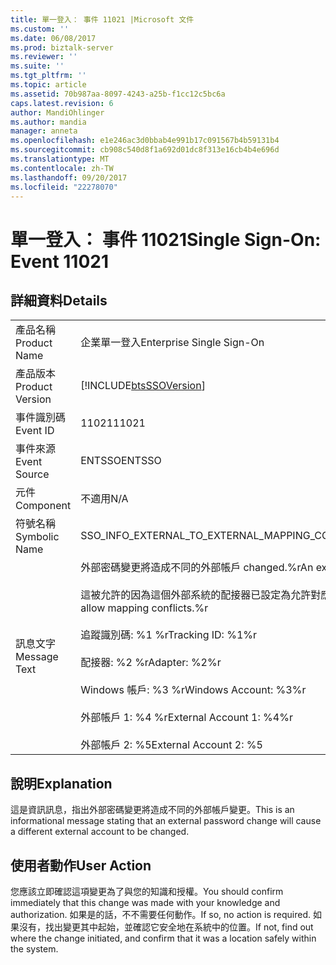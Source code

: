 ```yaml
---
title: 單一登入： 事件 11021 |Microsoft 文件
ms.custom: ''
ms.date: 06/08/2017
ms.prod: biztalk-server
ms.reviewer: ''
ms.suite: ''
ms.tgt_pltfrm: ''
ms.topic: article
ms.assetid: 70b987aa-8097-4243-a25b-f1cc12c5bc6a
caps.latest.revision: 6
author: MandiOhlinger
ms.author: mandia
manager: anneta
ms.openlocfilehash: e1e246ac3d0bbab4e991b17c091567b4b59131b4
ms.sourcegitcommit: cb908c540d8f1a692d01dc8f313e16cb4b4e696d
ms.translationtype: MT
ms.contentlocale: zh-TW
ms.lasthandoff: 09/20/2017
ms.locfileid: "22278070"
---
```

# <a name="single-sign-on-event-11021"></a><span data-ttu-id="e3565-102">單一登入： 事件 11021</span><span class="sxs-lookup"><span data-stu-id="e3565-102">Single Sign-On: Event 11021</span></span>
## <a name="details"></a><span data-ttu-id="e3565-103">詳細資料</span><span class="sxs-lookup"><span data-stu-id="e3565-103">Details</span></span>  
  
|||  
|-|-|  
|<span data-ttu-id="e3565-104">產品名稱</span><span class="sxs-lookup"><span data-stu-id="e3565-104">Product Name</span></span>|<span data-ttu-id="e3565-105">企業單一登入</span><span class="sxs-lookup"><span data-stu-id="e3565-105">Enterprise Single Sign-On</span></span>|  
|<span data-ttu-id="e3565-106">產品版本</span><span class="sxs-lookup"><span data-stu-id="e3565-106">Product Version</span></span>|[!INCLUDE[btsSSOVersion](../includes/btsssoversion-md.md)]|  
|<span data-ttu-id="e3565-107">事件識別碼</span><span class="sxs-lookup"><span data-stu-id="e3565-107">Event ID</span></span>|<span data-ttu-id="e3565-108">11021</span><span class="sxs-lookup"><span data-stu-id="e3565-108">11021</span></span>|  
|<span data-ttu-id="e3565-109">事件來源</span><span class="sxs-lookup"><span data-stu-id="e3565-109">Event Source</span></span>|<span data-ttu-id="e3565-110">ENTSSO</span><span class="sxs-lookup"><span data-stu-id="e3565-110">ENTSSO</span></span>|  
|<span data-ttu-id="e3565-111">元件</span><span class="sxs-lookup"><span data-stu-id="e3565-111">Component</span></span>|<span data-ttu-id="e3565-112">不適用</span><span class="sxs-lookup"><span data-stu-id="e3565-112">N/A</span></span>|  
|<span data-ttu-id="e3565-113">符號名稱</span><span class="sxs-lookup"><span data-stu-id="e3565-113">Symbolic Name</span></span>|<span data-ttu-id="e3565-114">SSO_INFO_EXTERNAL_TO_EXTERNAL_MAPPING_CONFLICT_ALLOWED</span><span class="sxs-lookup"><span data-stu-id="e3565-114">SSO_INFO_EXTERNAL_TO_EXTERNAL_MAPPING_CONFLICT_ALLOWED</span></span>|  
|<span data-ttu-id="e3565-115">訊息文字</span><span class="sxs-lookup"><span data-stu-id="e3565-115">Message Text</span></span>|<span data-ttu-id="e3565-116">外部密碼變更將造成不同的外部帳戶 changed.%r</span><span class="sxs-lookup"><span data-stu-id="e3565-116">An external password change will cause a different external account to be changed.%r</span></span><br /><br /> <span data-ttu-id="e3565-117">這被允許的因為這個外部系統的配接器已設定為允許對應 conflicts.%r</span><span class="sxs-lookup"><span data-stu-id="e3565-117">This is allowed because the adapter for this external system is configured to allow mapping conflicts.%r</span></span><br /><br /> <span data-ttu-id="e3565-118">追蹤識別碼: %1 %r</span><span class="sxs-lookup"><span data-stu-id="e3565-118">Tracking ID: %1%r</span></span><br /><br /> <span data-ttu-id="e3565-119">配接器: %2 %r</span><span class="sxs-lookup"><span data-stu-id="e3565-119">Adapter: %2%r</span></span><br /><br /> <span data-ttu-id="e3565-120">Windows 帳戶: %3 %r</span><span class="sxs-lookup"><span data-stu-id="e3565-120">Windows Account: %3%r</span></span><br /><br /> <span data-ttu-id="e3565-121">外部帳戶 1: %4 %r</span><span class="sxs-lookup"><span data-stu-id="e3565-121">External Account 1: %4%r</span></span><br /><br /> <span data-ttu-id="e3565-122">外部帳戶 2: %5</span><span class="sxs-lookup"><span data-stu-id="e3565-122">External Account 2: %5</span></span>|  
  
## <a name="explanation"></a><span data-ttu-id="e3565-123">說明</span><span class="sxs-lookup"><span data-stu-id="e3565-123">Explanation</span></span>  
 <span data-ttu-id="e3565-124">這是資訊訊息，指出外部密碼變更將造成不同的外部帳戶變更。</span><span class="sxs-lookup"><span data-stu-id="e3565-124">This is an informational message stating that an external password change will cause a different external account to be changed.</span></span>  
  
## <a name="user-action"></a><span data-ttu-id="e3565-125">使用者動作</span><span class="sxs-lookup"><span data-stu-id="e3565-125">User Action</span></span>  
 <span data-ttu-id="e3565-126">您應該立即確認這項變更為了與您的知識和授權。</span><span class="sxs-lookup"><span data-stu-id="e3565-126">You should confirm immediately that this change was made with your knowledge and authorization.</span></span> <span data-ttu-id="e3565-127">如果是的話，不不需要任何動作。</span><span class="sxs-lookup"><span data-stu-id="e3565-127">If so, no action is required.</span></span> <span data-ttu-id="e3565-128">如果沒有，找出變更其中起始，並確認它安全地在系統中的位置。</span><span class="sxs-lookup"><span data-stu-id="e3565-128">If not, find out where the change initiated, and confirm that it was a location safely within the system.</span></span>